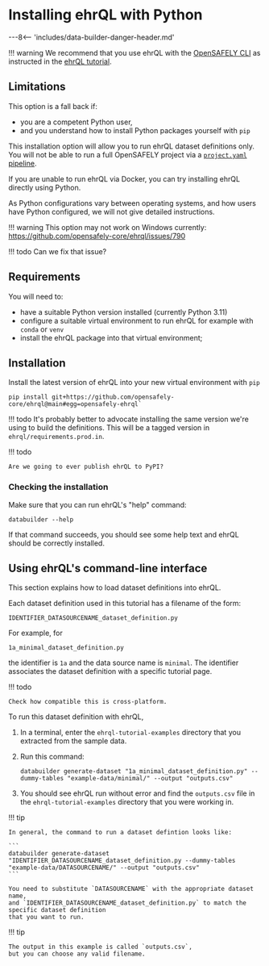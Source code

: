 # Installing ehrQL with Python

---8<-- 'includes/data-builder-danger-header.md'

!!! warning
    We recommend that you use ehrQL with the [OpenSAFELY CLI](../../../opensafely-cli.md)
    as instructed in the [ehrQL tutorial](index.md).

## Limitations

This option is a fall back if:

* you are a competent Python user,
* and you understand how to install Python packages yourself with `pip`

This installation option will allow you to run ehrQL dataset definitions only.
You will not be able to run a full OpenSAFELY project via a [`project.yaml` pipeline](../../../actions-pipelines.md).

If you are unable to run ehrQL via Docker,
you can try installing ehrQL directly using Python.

As Python configurations vary between operating systems,
and how users have Python configured,
we will not give detailed instructions.

!!! warning
    This option may not work on Windows currently:
    <https://github.com/opensafely-core/ehrql/issues/790>

!!! todo
    Can we fix that issue?

## Requirements

You will need to:

* have a suitable Python version installed (currently Python 3.11)
* configure a suitable virtual environment to run ehrQL
  for example with `conda` or `venv`
* install the ehrQL package into that virtual environment;

## Installation

Install the latest version of ehrQL into your new virtual environment with `pip`

```
pip install git+https://github.com/opensafely-core/ehrql@main#egg=opensafely-ehrql`
```

!!! todo
    It's probably better to advocate installing the same version we're using to build the definitions.
    This will be a tagged version in `ehrql/requirements.prod.in`.

!!! todo

    Are we going to ever publish ehrQL to PyPI?

### Checking the installation

Make sure that you can run ehrQL's "help" command:

```
databuilder --help
```

If that command succeeds,
you should see some help text
and ehrQL should be correctly installed.

## Using ehrQL's command-line interface

This section explains how to load dataset definitions into ehrQL.

Each dataset definition used in this tutorial has a filename of the form:

```
IDENTIFIER_DATASOURCENAME_dataset_definition.py
```

For example, for

```
1a_minimal_dataset_definition.py
```

the identifier is `1a` and the data source name is `minimal`.
The identifier associates the dataset definition with a specific tutorial page.

!!! todo

    Check how compatible this is cross-platform.

To run this dataset definition with ehrQL,

1. In a terminal, enter the `ehrql-tutorial-examples` directory that you extracted
   from the sample data.
2. Run this command:

   ```
   databuilder generate-dataset "1a_minimal_dataset_definition.py" --dummy-tables "example-data/minimal/" --output "outputs.csv"
   ```
3. You should see ehrQL run without error
   and find the `outputs.csv` file in the `ehrql-tutorial-examples` directory
   that you were working in.

!!! tip

    In general, the command to run a dataset defintion looks like:

    ```
    databuilder generate-dataset "IDENTIFIER_DATASOURCENAME_dataset_definition.py --dummy-tables "example-data/DATASOURCENAME/" --output "outputs.csv"
    ```

    You need to substitute `DATASOURCENAME` with the appropriate dataset name,
    and `IDENTIFIER_DATASOURCENAME_dataset_definition.py` to match the specific dataset definition
    that you want to run.

!!! tip

    The output in this example is called `outputs.csv`,
    but you can choose any valid filename.
